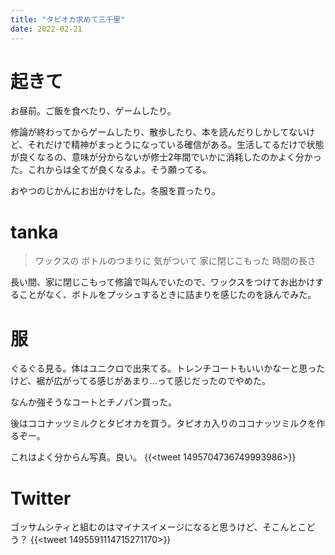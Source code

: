 ```yaml
---
title: "タピオカ求めて三千里"
date: 2022-02-21
---
```



# 起きて
お昼前。ご飯を食べたり、ゲームしたり。

修論が終わってからゲームしたり、散歩したり、本を読んだりしかしてないけど、それだけで精神がまっとうになっている確信がある。生活してるだけで状態が良くなるの、意味が分からないが修士2年間でいかに消耗したのかよく分かった。これからは全てが良くなるよ。そう願ってる。

おやつのじかんにお出かけをした。冬服を買ったり。
# tanka

> ワックスの ボトルのつまりに 気がついて 家に閉じこもった 時間の長さ

長い間、家に閉じこもって修論で叫んでいたので、ワックスをつけてお出かけすることがなく、ボトルをプッシュするときに詰まりを感じたのを詠んでみた。

# 服
ぐるぐる見る。体はユニクロで出来てる。トレンチコートもいいかなーと思ったけど、裾が広がってる感じがあまり...って感じだったのでやめた。

なんか強そうなコートとチノパン買った。

後はココナッツミルクとタピオカを買う。タピオカ入りのココナッツミルクを作るぞー。

これはよく分からん写真。良い。
{{<tweet 1495704736749993986>}}

# Twitter
ゴッサムシティと組むのはマイナスイメージになると思うけど、そこんとこどう？
{{<tweet 1495591114715271170>}}
